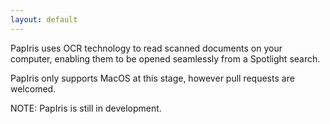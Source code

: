 ```yaml
---
layout: default
---
```


PapIris uses OCR technology to read scanned documents on your computer, enabling them to be opened seamlessly from a Spotlight search.

PapIris only supports MacOS at this stage, however pull requests are welcomed.

NOTE: PapIris is still in development.
